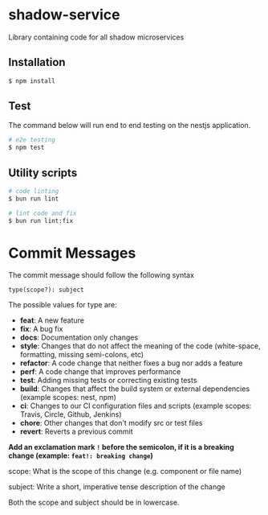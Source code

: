 # shadow-service

Library containing code for all shadow microservices

## Installation

```bash
$ npm install
```

## Test

The command below will run end to end testing on the nestjs application.

```bash
# e2e testing
$ npm test
```

## Utility scripts

```bash
# code linting
$ bun run lint

# lint code and fix
$ bun run lint:fix
```

# Commit Messages

The commit message should follow the following syntax

    type(scope?): subject

The possible values for type are:

- **feat**: A new feature
- **fix**: A bug fix
- **docs**: Documentation only changes
- **style**: Changes that do not affect the meaning of the code (white-space, formatting, missing semi-colons, etc)
- **refactor**: A code change that neither fixes a bug nor adds a feature
- **perf**: A code change that improves performance
- **test**: Adding missing tests or correcting existing tests
- **build**: Changes that affect the build system or external dependencies (example scopes: nest, npm)
- **ci**: Changes to our CI configuration files and scripts (example scopes: Travis, Circle, Github, Jenkins)
- **chore**: Other changes that don't modify src or test files
- **revert**: Reverts a previous commit

**Add an exclamation mark `!` before the semicolon, if it is a breaking change (example: `feat!: breaking change`)**

scope: What is the scope of this change (e.g. component or file name)

subject: Write a short, imperative tense description of the change

Both the scope and subject should be in lowercase.
